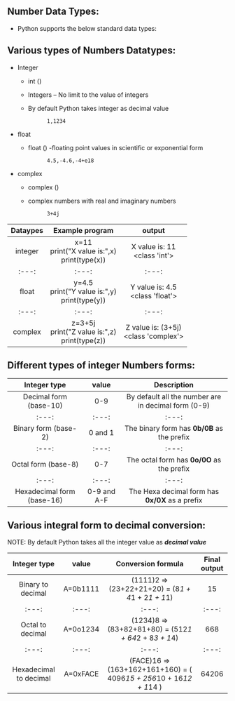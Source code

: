 Number Data Types: 
------------------
 
- Python supports the below standard data types: 

Various types of Numbers Datatypes:
----------------------------------- 

- Integer
    - int () 
    - Integers – No limit to the value of integers
    - By default Python takes integer as decimal value
                
                1,1234
- float
    - float ()
    -floating point values in scientific or exponential form

                4.5,-4.6,-4+e18
- complex 
    - complex ()
    - complex numbers with real and imaginary numbers
            
                3+4j

| Dataypes | Example program   | output    |
| :---:   | :---: | :---: |
| integer  |  x=11 <br>  print("X value is:",x) <br>   print(type(x))   |  X value is: 11 <br> <class 'int'> |
| :---:   | :---: | :---: |
| float    |  y=4.5  <br> print("Y value is:",y)  <br> print(type(y))   |   Y value is: 4.5 <br> <class 'float'> |
| :---:   | :---: | :---: |
| complex  |     z=3+5j <br> print("Z value is:",z)  <br>print(type(z))               |   Z value is: (3+5j) <br> <class 'complex'>         |

Different types of integer Numbers forms:
------------------------------------------ 

| Integer type | value    | Description  |
| :---:   | :---: | :---: |
| Decimal form (base-10) | 0-9   | By default all the number are in decimal form (0-9) |
| :---:   | :---: | :---: |
| Binary form (base-2) | 0 and 1   | The binary form has **0b/0B** as the prefix |
| :---:   | :---: | :---: |
| Octal form (base-8) | 0-7   | The octal form has **0o/0O** as the prefix | 
| :---:   | :---: | :---: |
| Hexadecimal form (base-16) | 0-9 and A-F   | The Hexa decimal form has  **0x/0X** as a prefix | 


Various integral form to decimal conversion:
--------------------------------------------


NOTE: By default Python takes all the integer value as ***decimal value***

| Integer type | value    | Conversion formula    | Final output|
| :---:   | :---: | :---: | :---: |
| Binary to decimal | A=0b1111   | (1111)2 => (23+22+21+20) = (8*1 + 4*1 + 2*1 + 1*1)   | 15 |
| :---:   | :---: | :---: | :---: |
| Octal to decimal | A=0o1234   | (1234)8 => (83+82+81+80) = (512*1 + 64*2 + 8*3 + 1*4)   | 668 |
| :---:   | :---: | :---: | :---: |
| Hexadecimal to decimal | A=0xFACE | (FACE)16 => (163+162+161+160) = ( 4096*15 + 256*10 + 16*12 + 1*14 )| 64206 | 


 

 

 


 

 

  





